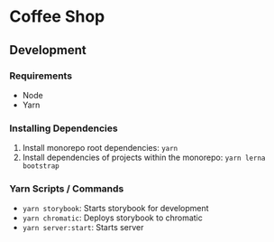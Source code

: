 # Coffee Shop

## Development
### Requirements
  - Node
  - Yarn

### Installing Dependencies
  1. Install monorepo root dependencies: `yarn`
  2. Install dependencies of projects within the monorepo: `yarn lerna bootstrap`

### Yarn Scripts / Commands
  - `yarn storybook`: Starts storybook for development
  - `yarn chromatic`: Deploys storybook to chromatic
  - `yarn server:start`: Starts server